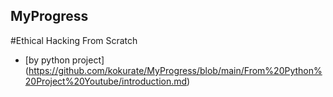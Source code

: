 ## MyProgress

#Ethical Hacking From Scratch
- [by python project] (https://github.com/kokurate/MyProgress/blob/main/From%20Python%20Project%20Youtube/introduction.md) 
